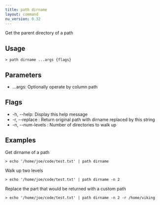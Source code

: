 ```yaml
---
title: path dirname
layout: command
nu_version: 0.32
---
```

Get the parent directory of a path

## Usage
```shell
> path dirname ...args {flags} 
 ```

## Parameters
* ...args: Optionally operate by column path

## Flags
* -h, --help: Display this help message
* -r, --replace <string>: Return original path with dirname replaced by this string
* -n, --num-levels <integer>: Number of directories to walk up

## Examples
  Get dirname of a path
```shell
> echo '/home/joe/code/test.txt' | path dirname
 ```

  Walk up two levels
```shell
> echo '/home/joe/code/test.txt' | path dirname -n 2
 ```

  Replace the part that would be returned with a custom path
```shell
> echo '/home/joe/code/test.txt' | path dirname -n 2 -r /home/viking
 ```

